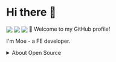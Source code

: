 # Hi there 👋

<img align="center" src="https://github-readme-stats.vercel.app/api?username=moewang0321&show_icons=true&icon_color=805AD5&text_color=718096&bg_color=ffffff&hide_title=true" />
<img align="center" src="https://github-readme-stats.vercel.app/api/top-langs/?username=moewang0321&layout=compact&hide=html&theme=dark" />
<img align="center" src="https://github-readme-streak-stats.herokuapp.com/?user=moewang0321&theme=highcontrast" />
🎉 Welcome to my GitHub profile!

I'm Moe - a FE developer.




<details>
<summary>About Open Source </summary>

## My main projects:
- [moewang0321.github.io](https://github.com/moewang0321/moewang0321.github.io) - 🚀
- [Vue.js-Chat](https://github.com/moewang0321/LeetCode_EveryDay) - 🐳 
- [LeetCode_EveryDay](https://github.com/moewang0321/LeetCode_EveryDay) - 🚀

[Get More ...](https://github.com/moewang0321)

</details>
